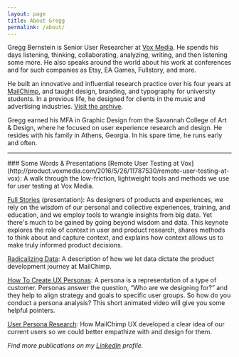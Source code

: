 ```yaml
---
layout: page
title: About Gregg
permalink: /about/
---
```

Gregg Bernstein is Senior User Researcher at [Vox Media](http://www.voxmedia.com). He spends his days listening, thinking, collaborating, analyzing, writing, and then listening some more. He also speaks around the world about his work at conferences and for such companies as Etsy, EA Games, Fullstory, and more.

He built an innovative and influential research practice over his four years at [MailChimp](http://www.mailchimp.com), and taught design, branding, and typography for university students. In a previous life, he designed for clients in the music and advertising industries. [Visit the archive](../archive).

Gregg earned his MFA in Graphic Design from the Savannah College of Art &amp; Design, where he focused on user experience research and design. He resides with his family in Athens, Georgia. In his spare time, he runs early and often.
<hr>
### Some Words &amp; Presentations
[Remote User Testing at Vox](http://product.voxmedia.com/2016/5/26/11787530/remote-user-testing-at-vox): A walk through the low-friction, lightweight tools and methods we use for user testing at Vox Media.

[Full Stories](https://slideslive.com/38894476/full-stories) (presentation): As designers of products and experiences, we rely on the wisdom of our personal and collective experiences, training, and education, and we employ tools to wrangle insights from big data. Yet there's much to be gained by going beyond wisdom and data. This keynote explores the role of context in user and product research, shares methods to think about and capture context, and explains how context allows us to make truly informed product decisions.

[Radicalizing Data](http://us5.campaign-archive1.com/?awesome=no&u=7e093c5cf4&id=361d158320): A description of how we let data dictate the product development journey at MailChimp.

[How To Create UX Personas](http://uxmastery.com/create-ux-personas/): A persona is a representation of a type of customer. Personas answer the question, “Who are we designing for?” and they help to align strategy and goals to specific user groups. So how do you conduct a persona analysis? This short animated video will give you some helpful pointers.

[User Persona Research](https://blog.mailchimp.com/new-mailchimp-user-persona-research/): How MailChimp UX developed a clear idea of our current users so we could better empathize with and design for them.

*Find more publications on my [LinkedIn](https://www.linkedin.com/in/greggbernstein) profile.*
